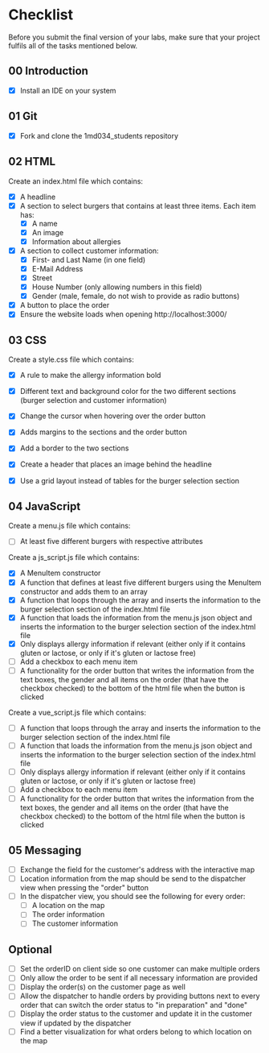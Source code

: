 # Checklist

Before you submit the final version of your labs, make sure that your project fulfils all of the tasks mentioned below.

## 00 Introduction

- [X] Install an IDE on your system

## 01 Git

- [x] Fork and clone the 1md034_students repository

## 02 HTML

Create an index.html file which contains:
- [x] A headline
- [x] A section to select burgers that contains at least three items. Each item has:
	- [x] A name
	- [x] An image
	- [x] Information about allergies
- [x] A section to collect customer information:
	- [x] First- and Last Name (in one field)
	- [x] E-Mail Address
	- [x] Street
	- [x] House Number (only allowing numbers in this field)
	- [x] Gender (male, female, do not wish to provide as radio buttons)
- [x] A button to place the order
- [x] Ensure the website loads when opening http://localhost:3000/

## 03 CSS

Create a style.css file which contains:
- [x] A rule to make the allergy information bold
- [x] Different text and background color for the two different sections (burger selection and customer information)
- [x] Change the cursor when hovering over the order button
- [x] Adds margins to the sections and the order button
- [x] Add a border to the two sections
- [x] Create a header that places an image behind the headline
- [x] Use a grid layout instead of tables for the burger selection section


## 04 JavaScript

Create a menu.js file which contains:
- [ ] At least five different burgers with respective attributes

Create a js_script.js file which contains:
- [x] A MenuItem constructor
- [x] A function that defines at least five different burgers using the MenuItem constructor and adds them to an array
- [x] A function that loops through the array and inserts the information to the burger selection section of the index.html file
- [x] A function that loads the information from the menu.js json object and inserts the information to the burger selection section of the index.html file
- [x] Only displays allergy information if relevant (either only if it contains gluten or lactose, or only if it's gluten or lactose free)
- [ ] Add a checkbox to each menu item
- [ ] A functionality for the order button that writes the information from the text boxes, the gender and all items on the order (that have the checkbox checked) to the bottom of the html file when the button is clicked

Create a vue_script.js file which contains:
- [ ] A function that loops through the array and inserts the information to the burger selection section of the index.html file
- [ ] A function that loads the information from the menu.js json object and inserts the information to the burger selection section of the index.html file
- [ ] Only displays allergy information if relevant (either only if it contains gluten or lactose, or only if it's gluten or lactose free)
- [ ] Add a checkbox to each menu item
- [ ] A functionality for the order button that writes the information from the text boxes, the gender and all items on the order (that have the checkbox checked) to the bottom of the html file when the button is clicked

## 05 Messaging

- [ ] Exchange the field for the customer's address with the interactive map
- [ ] Location information from the map should be send to the dispatcher view when pressing the "order" button
- [ ] In the dispatcher view, you should see the following for every order:
    - [ ] A location on the map
    - [ ] The order information
    - [ ] The customer information

## Optional
- [ ] Set the orderID on client side so one customer can make multiple orders
- [ ] Only allow the order to be sent if all necessary information are provided
- [ ] Display the order(s) on the customer page as well
- [ ] Allow the dispatcher to handle orders by providing buttons next to every order that can switch the order status to "in preparation" and "done"
- [ ] Display the order status to the customer and update it in the customer view if updated by the dispatcher
- [ ] Find a better visualization for what orders belong to which location on the map
